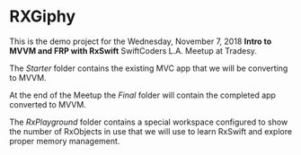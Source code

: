 # RXGiphy

This is the demo project for the Wednesday, November 7, 2018 **Intro to MVVM and FRP with RxSwift** SwiftCoders L.A. Meetup at Tradesy.

The *Starter* folder contains the existing MVC app that we will be converting to MVVM.

At the end of the Meetup the *Final* folder will contain the completed app converted to MVVM.

The *RxPlayground* folder contains a special workspace configured to show the number of RxObjects in use that we will use to learn RxSwift and explore proper memory management.
